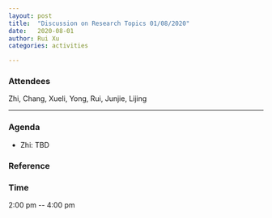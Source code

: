 ```yaml
---
layout: post
title:  "Discussion on Research Topics 01/08/2020"
date:   2020-08-01
author: Rui Xu
categories: activities

---
```



### Attendees

Zhi, Chang, Xueli, Yong, Rui, Junjie, Lijing


---

### Agenda

- Zhi: TBD

### Reference



### Time

2:00 pm -- 4:00 pm
